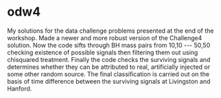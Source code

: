 # odw4

My solutions for the data challenge problems presented at the end of the workshop. 
Made a newer and more robust version of the Challenge4 solution. 
Now the code sifts through BH mass pairs from 10,10 --- 50,50 checking existence
of possible signals then filtering them out using chisquared treatment. Finally 
the code checks the surviving signals and determines whether they can be attributed 
to real, artificially injected or some other random source. The final classification 
is carried out on the basis of time difference between the surviving signals at 
Livingston and Hanford.
